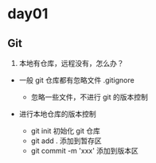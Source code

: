 # day01

## Git

1. 本地有仓库，远程没有，怎么办？

- 一般 git 仓库都有忽略文件 .gitignore

  - 忽略一些文件，不进行 git 的版本控制

- 进行本地仓库的版本控制
  - git init 初始化 git 仓库
  - git add . 添加到暂存区
  - git commit -m 'xxx' 添加到版本区
